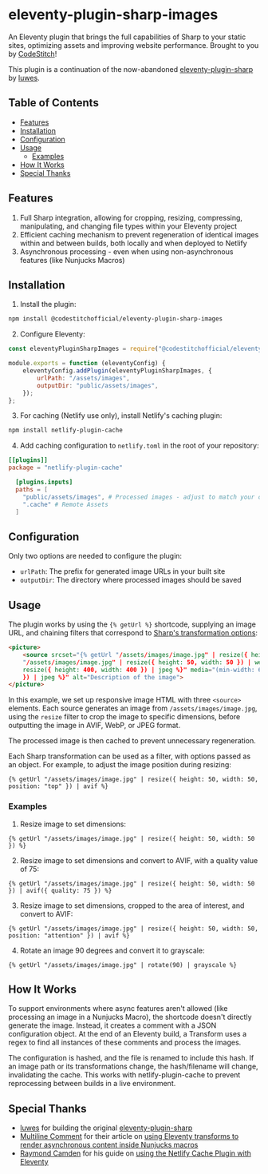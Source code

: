 # eleventy-plugin-sharp-images

An Eleventy plugin that brings the full capabilities of Sharp to your static sites, optimizing assets and improving website performance. Brought to you by [CodeStitch](https://codestitch.app)!

This plugin is a continuation of the now-abandoned [eleventy-plugin-sharp](https://github.com/luwes/eleventy-plugin-sharp) by [luwes](https://github.com/luwes/).

## Table of Contents

-   [Features](#features)
-   [Installation](#installation)
-   [Configuration](#configuration)
-   [Usage](#usage)
    -   [Examples](#examples)
-   [How It Works](#how-it-works)
-   [Special Thanks](#special-thanks)

<a href="#features"></a>

## Features

1. Full Sharp integration, allowing for cropping, resizing, compressing, manipulating, and changing file types within your Eleventy project
2. Efficient caching mechanism to prevent regeneration of identical images within and between builds, both locally and when deployed to Netlify
3. Asynchronous processing - even when using non-asynchronous features (like Nunjucks Macros)

<a href="#installation"></a>

## Installation

1. Install the plugin:

```bash
npm install @codestitchofficial/eleventy-plugin-sharp-images
```

2. Configure Eleventy:

```javascript
const eleventyPluginSharpImages = require("@codestitchofficial/eleventy-plugin-sharp-images");

module.exports = function (eleventyConfig) {
    eleventyConfig.addPlugin(eleventyPluginSharpImages, {
        urlPath: "/assets/images",
        outputDir: "public/assets/images",
    });
};
```

3. For caching (Netlify use only), install Netlify's caching plugin:

```bash
npm install netlify-plugin-cache
```

4. Add caching configuration to `netlify.toml` in the root of your repository:

```toml
[[plugins]]
package = "netlify-plugin-cache"

  [plugins.inputs]
  paths = [
    "public/assets/images", # Processed images - adjust to match your outputDir
    ".cache" # Remote Assets
  ]
```

<a href="#configuration"></a>

## Configuration

Only two options are needed to configure the plugin:

-   `urlPath`: The prefix for generated image URLs in your built site
-   `outputDir`: The directory where processed images should be saved

<a href="#usage"></a>

## Usage

The plugin works by using the `{% getUrl %}` shortcode, supplying an image URL, and chaining filters that correspond to [Sharp's transformation options](https://sharp.pixelplumbing.com/api-output):

```html
<picture>
    <source srcset="{% getUrl "/assets/images/image.jpg" | resize({ height: 50, width: 50 }) | avif %}" media="(max-width: 600px)" type="image/avif"> <source srcset="{% getUrl
    "/assets/images/image.jpg" | resize({ height: 50, width: 50 }) | webp %}" media="(max-width: 600px)" type="image/webp"> <source srcset="{% getUrl "/assets/images/image.jpg" |
    resize({ height: 400, width: 400 }) | jpeg %}" media="(min-width: 601px)" type="image/jpeg"> <img src="{% getUrl "/assets/images/image.jpg" | resize({ height: 400, width: 400
    }) | jpeg %}" alt="Description of the image">
</picture>
```

In this example, we set up responsive image HTML with three `<source>` elements. Each source generates an image from `/assets/images/image.jpg`, using the `resize` filter to crop the image to specific dimensions, before outputting the image in AVIF, WebP, or JPEG format.

The processed image is then cached to prevent unnecessary regeneration.

Each Sharp transformation can be used as a filter, with options passed as an object. For example, to adjust the image position during resizing:

```nunjucks
{% getUrl "/assets/images/image.jpg" | resize({ height: 50, width: 50, position: "top" }) | avif %}
```

<a href="#examples"></a>

### Examples

1. Resize image to set dimensions:

```nunjucks
{% getUrl "/assets/images/image.jpg" | resize({ height: 50, width: 50 }) %}
```

2. Resize image to set dimensions and convert to AVIF, with a quality value of 75:

```nunjucks
{% getUrl "/assets/images/image.jpg" | resize({ height: 50, width: 50 }) | avif({ quality: 75 }) %}
```

3. Resize image to set dimensions, cropped to the area of interest, and convert to AVIF:

```nunjucks
{% getUrl "/assets/images/image.jpg" | resize({ height: 50, width: 50, position: "attention" }) | avif %}
```

4. Rotate an image 90 degrees and convert it to grayscale:

```nunjucks
{% getUrl "/assets/images/image.jpg" | rotate(90) | grayscale %}
```

<a href="#how-it-works"></a>

## How It Works

To support environments where async features aren't allowed (like processing an image in a Nunjucks Macro), the shortcode doesn't directly generate the image. Instead, it creates a comment with a JSON configuration object. At the end of an Eleventy build, a Transform uses a regex to find all instances of these comments and process the images.

The configuration is hashed, and the file is renamed to include this hash. If an image path or its transformations change, the hash/filename will change, invalidating the cache. This works with netlify-plugin-cache to prevent reprocessing between builds in a live environment.

<a href="#special-thanks"></a>

## Special Thanks

-   [luwes](https://github.com/luwes/) for building the original [eleventy-plugin-sharp](https://github.com/luwes/eleventy-plugin-sharp)
-   [Multiline Comment](https://multiline.co/) for their article on [using Eleventy transforms to render asynchronous content inside Nunjucks macros](https://multiline.co/mment/2022/08/eleventy-transforms-nunjucks-macros/)
-   [Raymond Camden](https://www.raymondcamden.com/) for his guide on [using the Netlify Cache Plugin with Eleventy](https://www.raymondcamden.com/2022/06/26/testing-the-netlify-cache-plugin-with-eleventy)
